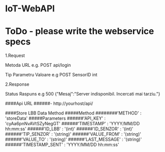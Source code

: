 # IoT-WebAPI

# ToDo - please write the webservice specs

1.Request

Metoda URL
e.g. POST api/login

Tip Parametru Valoare
e.g POST SensorID int

2.Response

Status Raspuns
e.g 500	{"Mesaj":"Server indisponibil. Incercati mai tarziu."}

####Api URL
######- http://yourhost/api/

####Store LBB Data Method
#####Method
########'METHOD' : 'storeData'
#####Parameters
######'API_KEY' : 'cyAa6pnNvAVtSZyNegGT'
######'TIMESTAMP' : 'YYYY/MM/DD hh:mm:ss'
######'ID_LBB' : '(int)'
######'ID_SENZOR' : '(int)'
######'TIP_SENZOR' : '(string)'
######'VALUE_FROM' : '(string)'
######'VALUE_TO' : '(string)'
######'LAST_MESSAGE' : '(string)'
######'TIMESTAMP_SENT' : 'YYYY/MM/DD hh:mm:ss'